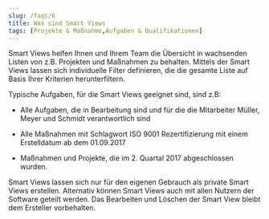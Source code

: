 ```yaml
---
slug: /faqs/6
title: Was sind Smart Views
tags: [Projekte & Maßnahme,Aufgaben & Qualifikationen]
---
```

Smart Views helfen Ihnen und Ihrem Team die Übersicht in wachsenden Listen von z.B. Projekten und Maßnahmen zu behalten. Mittels der Smart Views lassen sich individuelle Filter definieren, die die gesamte Liste auf Basis Ihrer Kriterien herunterfiltern.

Typische Aufgaben, für die Smart Views geeignet sind, sind z.B:

*   Alle Aufgaben, die in Bearbeitung sind und für die die Mitarbeiter Müller, Meyer und Schmidt verantwortlich sind

*   Alle Maßnahmen mit Schlagwort ISO 9001 Rezertifizierung mit einem Erstelldatum ab dem 01.09.2017

*   Maßnahmen und Projekte, die im 2. Quartal 2017 abgeschlossen wurden.

Smart Views lassen sich nur für den eigenen Gebrauch als private Smart Views erstellen. Alternativ können Smart Views auch mit allen Nutzern der Software geteilt werden. Das Bearbeiten und Löschen der Smart View bleibt dem Ersteller vorbehalten.